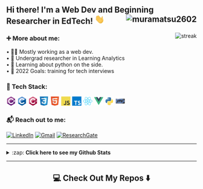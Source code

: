 <h2 align="left"> 
   Hi there! I'm a Web Dev and Beginning Researcher in EdTech! <img src="https://github.com/ABSphreak/ABSphreak/blob/master/gifs/Hi.gif" height="25px">
   <img align="right" vertical-align="center" src="https://komarev.com/ghpvc/?username=muramatsu2602" alt="muramatsu2602" />
</h2>

<img align="right" alt="streak" src="http://github-readme-streak-stats.herokuapp.com?user=Muramatsu2602&hide_border=true"/>

### ➕ More about me:

•  👨‍💻 Mostly working as a web dev. <br>
•  🔬 Undergrad researcher in Learning  Analytics<br>
•  🌱 Learning about python on the side. <br>
•  🥅 2022 Goals: training for tech interviews

### 🧰 Tech Stack:

<p align="left">
   <img src="https://raw.githubusercontent.com/devicons/devicon/master/icons/csharp/csharp-original.svg" alt="csharp" width="25" height="25"/>
   <img src="https://raw.githubusercontent.com/devicons/devicon/master/icons/c/c-original.svg" alt="c" width="25" height="25"/>
      <img src="https://raw.githubusercontent.com/devicons/devicon/master/icons/cplusplus/cplusplus-original.svg" alt="c" width="25" height="25"/>
   <img src="https://raw.githubusercontent.com/devicons/devicon/master/icons/css3/css3-original.svg" alt="css3"  width="25" height="25"/>
   <img src="https://raw.githubusercontent.com/devicons/devicon/master/icons/html5/html5-original.svg" alt="html5"  width="25" height="25"/>
    <img src="https://raw.githubusercontent.com/devicons/devicon/master/icons/javascript/javascript-original.svg" alt="javascript" width="25" height="25"/>
   <img src="https://raw.githubusercontent.com/devicons/devicon/master/icons/typescript/typescript-original.svg" alt="typescript" width="25" height="25"/>
   <img src="https://raw.githubusercontent.com/devicons/devicon/master/icons/react/react-original.svg" alt="react" width="25" height="25"/>
   <img src="https://github.com/devicons/devicon/blob/master/icons/vuejs/vuejs-original.svg" alt="vue" width="25" height="25"/>
   <img src="https://github.com/devicons/devicon/blob/master/icons/python/python-original.svg" alt="vue" width="25" height="25"/>
   <img src="https://github.com/devicons/devicon/blob/master/icons/php/php-original.svg" alt="php" width="25" height="25"/>
</p>

### 📬 Reach out to me:

[![LinkedIn](https://img.shields.io/badge/linkedin-%230077B5.svg?style=for-the-badge&logo=linkedin&logoColor=white)](https://www.linkedin.com/in/muramatsu-pedro/)
[![Gmail](https://img.shields.io/badge/Gmail-D14836?style=for-the-badge&logo=gmail&logoColor=white)](mailto:pedromuramatsuc@gmail.com)
[![ResearchGate](https://img.shields.io/badge/ResearchGate-00CCBB?style=for-the-badge&logo=ResearchGate&logoColor=white)](https://www.researchgate.net/profile/Pedro-Kenzo-Muramatsu-Carmo)

<hr>
<details>
   <summary>:zap: <strong> Click here to see my Github Stats</strong> </summary>
   <img align="left" alt="Muramatsu2602's Github Stats" src="https://github-readme-stats.vercel.app/api?username=Muramatsu2602&show_icons=true&hide_border=true" />
   <img align="right" alt="favourite langs" src="https://github-readme-stats.vercel.app/api/top-langs/?username=Muramatsu2602&language=compact&hide_border=true" />
</details>

<hr>

<h2  align="center">💻 Check Out My Repos ⬇️ </h2>

